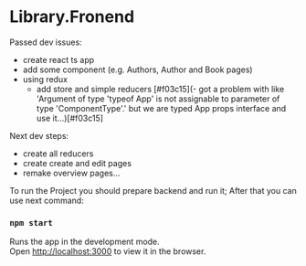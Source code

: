 # Library.Fronend

Passed dev issues:
- create react ts app
- add some component (e.g. Authors, Author and Book pages)
- using redux
  - add store and simple reducers
  [#f03c15](- got a problem with like 'Argument of type 'typeof App' is not assignable to parameter of type 'ComponentType<never>'.'
  but we are typed App props interface and use it...)[#f03c15]

Next dev steps:
- create all reducers 
- create create and edit pages
- remake overview pages...


To run the Project you should prepare backend and run it;
After that you can use next command:

### `npm start`

Runs the app in the development mode.\
Open [http://localhost:3000](http://localhost:3000) to view it in the browser.
